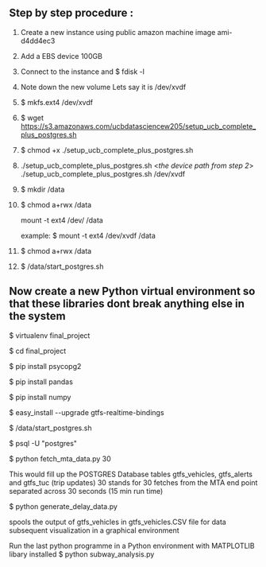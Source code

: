 ## Step by step procedure :

1) Create a new instance using public amazon machine image ami-d4dd4ec3
2) Add a EBS device 100GB
2) Connect to the instance and
   $ fdisk -l

3) Note down the new volume
   Lets say it is /dev/xvdf
4) $ mkfs.ext4 /dev/xvdf
5) $ wget https://s3.amazonaws.com/ucbdatasciencew205/setup_ucb_complete_plus_postgres.sh
6) $ chmod +x ./setup_ucb_complete_plus_postgres.sh

7) ./setup_ucb_complete_plus_postgres.sh <*the device path from step 2*>
  ./setup_ucb_complete_plus_postgres.sh /dev/xvdf

8) $ mkdir /data
9) $ chmod a+rwx /data

    mount -t ext4 /dev/<your device> /data
    
    example: $ mount -t ext4 /dev/xvdf /data
10) $ chmod a+rwx /data
11) $ /data/start_postgres.sh





## Now create a new Python virtual environment so that these libraries dont break anything else in the system

$ virtualenv final_project

$ cd final_project

$ pip install psycopg2

$ pip install pandas

$ pip install numpy

$ easy_install --upgrade gtfs-realtime-bindings

$ /data/start_postgres.sh

$ psql -U "postgres"

$ python fetch_mta_data.py 30

 This would fill up the POSTGRES Database tables gtfs_vehicles, gtfs_alerts and gtfs_tuc (trip updates)
 30 stands for 30 fetches from the MTA end point separated across 30 seconds (15 min run time)
 
$ python generate_delay_data.py

spools the output of gtfs_vehicles in gtfs_vehicles.CSV file for data subsequent visualization in a graphical environment



Run the last python programme in a Python environment with MATPLOTLIB libary installed
$ python subway_analysis.py

